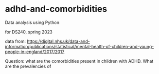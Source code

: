 # adhd-and-comorbidities

Data analysis using Python

for DS240, spring 2023

data from: https://digital.nhs.uk/data-and-information/publications/statistical/mental-health-of-children-and-young-people-in-england/2017/2017

Question: what are the comorbidities present in children with ADHD. What are the prevalencies of 
